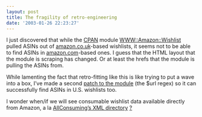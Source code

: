 ```yaml
---
layout: post
title: The fragility of retro-engineering
date: '2003-01-26 22:23:27'
---
```



I just discovered that while the [CPAN](http://www.cpan.org/) module [WWW::Amazon::Wishlist](http://search.cpan.org/author/SIMONW/WWW-Amazon-Wishlist-0.85/) pulled ASINs out of [amazon.co.uk](http://www.amazon.co.uk/)-based wishlists, it seems not to be able to find ASINs in [amazon.com](http://www.amazon.com/)-based ones. I guess that the HTML layout that the module is scraping has changed. Or at least the hrefs that the module is pulling the ASINs from.

While lamenting the fact that retro-fitting like this is like trying to put a wave into a box, I’ve made a second [patch to the module](/~dj/2003/01/Wishlist.pm.diff.txt) (the $url regex) so it can successfully find ASINs in U.S. wishlists too.

I wonder when/if we will see consumable wishlist data available directly from Amazon, a la [AllConsuming’s XML directory](http://allconsuming.net/xml) [? ]()


